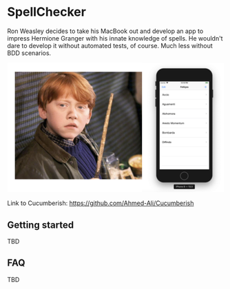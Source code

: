 # SpellChecker

Ron Weasley decides to take his MacBook out and develop an app to impress Hermione Granger with his innate knowledge of spells. He wouldn't dare to develop it without automated tests, of course. Much less without BDD scenarios.

![A picture of young Ron Weasley beside the iOS Simulator running SpellChecker.](Images/Ron.png)

Link to Cucumberish: https://github.com/Ahmed-Ali/Cucumberish

## Getting started

TBD

## FAQ

TBD